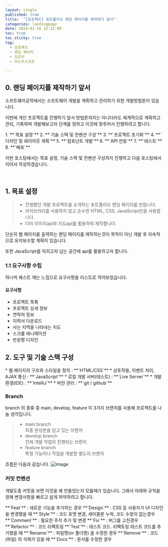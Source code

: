 ```yaml
---
layout: single
published: true
title:  "[프로젝트] 포트폴리오 랜딩 페이지를 제작하기 앞서"
categories: landingpage
date: 2024-01-16 15:12:00
toc: true
toc_sticky: true
tag:   
  - 프로젝트
  - 랜딩 페이지
  - 오르미
  - 이스트소프트

---
```


## 0. 랜딩 페이지를 제작하기 앞서

소프트웨어공학에서는 소프트웨어 개발을 계획하고 관리하기 위한 개발방법론이 있습니다. 

이번에 개인 프로젝트를 진행하기 앞서  방법론까지는 아니더라도 체계적으로 계획하고 관리, 기록하며 개발해보고자 단계를 정하고 이것에 맞추어서 진행하려고 합니다.

<div class="notice--primary" markdown="1">
1. **`목표 설정`**
2. **`기술 스택 및 컨벤션 구성`**
3. **`프로젝트 초기화`**
4. **`디자인 및 레이아웃 계획`**
5. **`컴포넌트 개발`**
6. **`API 연동`**
7. **`테스트`**
8. **`배포`**
</div>

이번 포스팅에서는 목표 설정, 기술 스택 및 컨벤션 구성까지 진행하고 다음 포스팅에서 이어서 작성하겠습니다.  

<br>

## 1. 목표 설정

> * 진행했던 개발 프로젝트를 소개하는 포트폴리오 랜딩 페이지를 만듭니다.
> * 라이브러리를 사용하지 않고 순수한 HTML, CSS, JavaScript만을 사용합니다.
> * 더미 이미지api와 지도api를 활용하여 제작합니다. 

단순히 웹 페이지를 출력하는 랜딩 페이지를 제작하는것이 목적이 아닌 개발 후 지속적으로 유지보수할 계획이 있습니다. 

또한 JavaScript를 익히고자 남는 공간에 api를 활용하고자 합니다.

### 1.1 요구사항 수립

하나씩 퀘스트 깨는 느낌으로 요구사항을 리스트로 적어보았습니다.

#### 요구사항

* 프로젝트 목록
* 프로젝트 상세 정보
* 연락처 정보
* 이력서 다운로드
* 사는 지역을 나타내는 지도
* 스크롤 애니메이션
* 반응형 디자인



## 2. 도구 및 기술 스택 구성

<div class="notice--primary" markdown="1">
* 웹 페이지의 구조와 스타일을 정의 : **`HTML/CSS`**   
* 상호작용, 이벤트 처리, AJAX 통신 : **`JavaScript`**   
* 로컬 개발 서버(테스트) : **`Live Server`**
* 개발 환경(IDE) : **`IntelliJ`**
* 버전 관리 : **`git / github`**
</div>

### Branch
 branch 의 종류 중 main, develop, feature 이 3가지 브랜치를 사용해 프로젝트를 나눌 생각입니다. 

> * main branch  
> 최종 완성본을 담고 있는 브랜치 
> * develop branch  
> 전체 개발 작업이 진행되는 브랜치 
> * feature branch  
> 특정 기능이나 작업을 개발할 별도의 브랜치 

흐름은 다음과 같습니다.
![image](https://github.com/BaxDailyGit/BaxDailyGit/assets/99312529/eed5b21e-ceb4-460e-9ae9-f8bb9927ce60)


### 커밋 컨벤션

개발도중 커밋을 보면 이것을 왜 만들었는지 모를때가 있습니다. 그래서 아래와 규칙을 정해 변경사항을 빠르고 쉽게 파악하려고 합니다. 

<div class="notice--primary" markdown="1">
**`Feat`** : 새로운 기능을 추가하는 경우  
**`Design`** : CSS 등 사용자가 UI 디자인을 변경했을 때  
**`Style`** : 코드 포맷 변경, 세미콜론 누락, 코드 수정이 없는경우  
**`Comment`**	: 필요한 주석 추가 및 변경  
**`Fix`** : 버그를 고친경우  
**`Refactor`** : 코드 리펙토링  
**`Test`** : 테스트 코드. 리펙토링 테스트 코드를 추가했을 때  
**`Rename`** : 파일명(or 폴더명) 을 수정한 경우  
**`Remove`** : 코드(파일) 의 삭제가 있을 때  
**`Docs`** : 문서를 수정한 경우
</div>